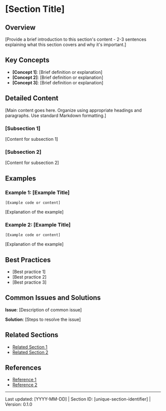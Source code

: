 <!--
SECTION METADATA
---------------
section_id: [unique-section-identifier]
version: 0.1.0
author: [Your Name]
last_updated: [YYYY-MM-DD]
parent_document: [file-name.md]
section_type: [overview|technical|reference|tutorial]
reuse_level: [project|organization|public]
includes_code: [yes|no]
-->

# [Section Title]

<!-- 
USAGE INSTRUCTIONS:
1. Replace all placeholder text in [brackets]
2. Complete the metadata section above
3. Delete these usage instructions
4. Remove any sections that aren't needed
5. Save with a descriptive filename using kebab-case: section-name.md
-->

## Overview

[Provide a brief introduction to this section's content - 2-3 sentences explaining what this section covers and why it's important.]

## Key Concepts

<!-- List and briefly explain important terms or concepts -->

- **[Concept 1]**: [Brief definition or explanation]
- **[Concept 2]**: [Brief definition or explanation]
- **[Concept 3]**: [Brief definition or explanation]

## Detailed Content

[Main content goes here. Organize using appropriate headings and paragraphs. Use standard Markdown formatting.]

### [Subsection 1]

[Content for subsection 1]

### [Subsection 2]

[Content for subsection 2]

## Examples

<!-- If applicable, provide examples of concepts, code, or procedures -->

### Example 1: [Example Title]

```
[Example code or content]
```

[Explanation of the example]

### Example 2: [Example Title]

```
[Example code or content]
```

[Explanation of the example]

## Best Practices

<!-- Optional: Include recommendations and best practices -->

- [Best practice 1]
- [Best practice 2]
- [Best practice 3]

## Common Issues and Solutions

<!-- Optional: Address frequently encountered problems -->

**Issue**: [Description of common issue]

**Solution**: [Steps to resolve the issue]

## Related Sections

<!-- Link to related content in other documents -->

- [Related Section 1](path/to/document.md)
- [Related Section 2](path/to/document.md)

## References

<!-- Optional: Include references to external resources -->

- [Reference 1](URL)
- [Reference 2](URL)

---

<!-- Section footer with metadata for tracking -->
Last updated: [YYYY-MM-DD] | Section ID: [unique-section-identifier] | Version: 0.1.0

